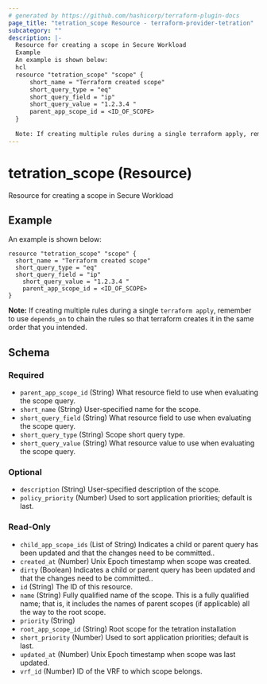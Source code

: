```yaml
---
# generated by https://github.com/hashicorp/terraform-plugin-docs
page_title: "tetration_scope Resource - terraform-provider-tetration"
subcategory: ""
description: |-
  Resource for creating a scope in Secure Workload
  Example
  An example is shown below:
  hcl
  resource "tetration_scope" "scope" {
      short_name = "Terraform created scope"
      short_query_type = "eq"
      short_query_field = "ip"
      short_query_value = "1.2.3.4 "
      parent_app_scope_id = <ID_OF_SCOPE>
  }
  
  Note: If creating multiple rules during a single terraform apply, remember to use depends_on to chain the rules so that terraform creates it in the same order that you intended.
---
```


# tetration_scope (Resource)

Resource for creating a scope in Secure Workload

## Example
An example is shown below: 
```hcl
resource "tetration_scope" "scope" {
  short_name = "Terraform created scope"
  short_query_type = "eq"
  short_query_field = "ip"
	short_query_value = "1.2.3.4 "
	parent_app_scope_id = <ID_OF_SCOPE>
}
```
**Note:** If creating multiple rules during a single `terraform apply`, remember to use `depends_on` to chain the rules so that terraform creates it in the same order that you intended.



<!-- schema generated by tfplugindocs -->
## Schema

### Required

- `parent_app_scope_id` (String) What resource field to use when evaluating the scope query.
- `short_name` (String) User-specified name for the scope.
- `short_query_field` (String) What resource field to use when evaluating the scope query.
- `short_query_type` (String) Scope short query type.
- `short_query_value` (String) What resource value to use when evaluating the scope query.

### Optional

- `description` (String) User-specified description of the scope.
- `policy_priority` (Number) Used to sort application priorities; default is last.

### Read-Only

- `child_app_scope_ids` (List of String) Indicates a child or parent query has been updated and that the changes need to be committed..
- `created_at` (Number) Unix Epoch timestamp when scope was created.
- `dirty` (Boolean) Indicates a child or parent query has been updated and that the changes need to be committed..
- `id` (String) The ID of this resource.
- `name` (String) Fully qualified name of the scope. This is a fully qualified name; that is, it includes the names of parent scopes (if applicable) all the way to the root scope.
- `priority` (String)
- `root_app_scope_id` (String) Root scope for the tetration installation
- `short_priority` (Number) Used to sort application priorities; default is last.
- `updated_at` (Number) Unix Epoch timestamp when scope was last updated.
- `vrf_id` (Number) ID of the VRF to which scope belongs.


